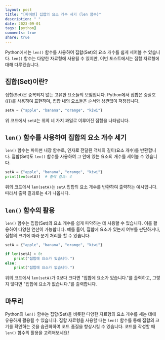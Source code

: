 ```yaml
---
layout: post
title: "[파이썬] 집합의 요소 개수 세기 (len 함수)"
description: " "
date: 2023-09-01
tags: [python]
comments: true
share: true
---
```


Python에서는 `len()` 함수를 사용하여 집합(Set)의 요소 개수를 쉽게 세어볼 수 있습니다. `len()` 함수는 다양한 자료형에 사용될 수 있지만, 이번 포스트에서는 집합 자료형에 대해 다루겠습니다.

## 집합(Set)이란?

집합(Set)은 중복되지 않는 고유한 요소들의 모임입니다. Python에서 집합은 중괄호({})를 사용하여 표현하며, 집합 내의 요소들은 순서와 상관없이 저장됩니다.

```python
setA = {"apple", "banana", "orange", "kiwi"}
```

위 코드에서 `setA`는 위의 네 가지 과일로 이루어진 집합을 나타냅니다.

## `len()` 함수를 사용하여 집합의 요소 개수 세기

`len()` 함수는 파이썬 내장 함수로, 인자로 전달된 객체의 길이(요소 개수)를 반환합니다. 집합(Set)도 `len()` 함수를 사용하여 그 안에 있는 요소의 개수를 세어볼 수 있습니다.

```python
setA = {"apple", "banana", "orange", "kiwi"}
print(len(setA))  # 출력 결과: 4
```

위의 코드에서 `len(setA)`는 `setA` 집합의 요소 개수를 반환하여 출력하는 예시입니다. 따라서 출력 결과로는 4가 나옵니다.

## `len()` 함수의 활용

`len()` 함수는 집합(Set)의 요소 개수를 쉽게 파악하는 데 사용할 수 있습니다. 이를 활용하여 다양한 연산이 가능합니다. 예를 들어, 집합에 요소가 있는지 여부를 판단하거나, 집합의 크기에 따라 분기 처리를 할 수 있습니다.

```python
setA = {"apple", "banana", "orange", "kiwi"}

if len(setA) > 0:
    print("집합에 요소가 있습니다.")
else:
    print("집합에 요소가 없습니다.")
```

위의 코드에서 `len(setA)`가 0보다 크다면 "집합에 요소가 있습니다."를 출력하고, 그렇지 않다면 "집합에 요소가 없습니다."를 출력합니다.

## 마무리

Python의 `len()` 함수는 집합(Set)을 비롯한 다양한 자료형의 요소 개수를 세는 데에 유용하게 활용될 수 있습니다. 집합 자료형을 사용할 때는 `len()` 함수를 통해 집합의 크기를 확인하는 것을 습관화하여 코드 품질을 향상시킬 수 있습니다. 코드를 작성할 때 `len()` 함수의 활용을 고려해보세요!